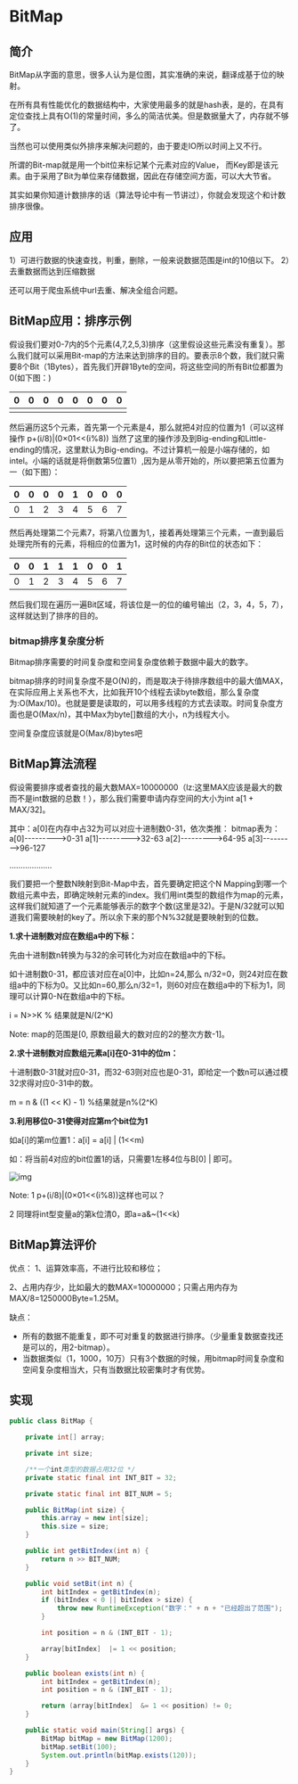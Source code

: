 



# BitMap

## 简介

BitMap从字面的意思，很多人认为是位图，其实准确的来说，翻译成基于位的映射。

在所有具有性能优化的数据结构中，大家使用最多的就是hash表，是的，在具有定位查找上具有O(1)的常量时间，多么的简洁优美。但是数据量大了，内存就不够了。

当然也可以使用类似外排序来解决问题的，由于要走IO所以时间上又不行。

所谓的Bit-map就是用一个bit位来标记某个元素对应的Value， 而Key即是该元素。由于采用了Bit为单位来存储数据，因此在存储空间方面，可以大大节省。

其实如果你知道计数排序的话（算法导论中有一节讲过），你就会发现这个和计数排序很像。

## 应用

   1）可进行数据的快速查找，判重，删除，一般来说数据范围是int的10倍以下。
    2）去重数据而达到压缩数据

还可以用于爬虫系统中url去重、解决全组合问题。

## BitMap应用：排序示例

假设我们要对0-7内的5个元素(4,7,2,5,3)排序（这里假设这些元素没有重复）。那么我们就可以采用Bit-map的方法来达到排序的目的。要表示8个数，我们就只需要8个Bit（1Bytes），首先我们开辟1Byte的空间，将这些空间的所有Bit位都置为0(如下图：)

|  0   |  0   |  0   |  0   |  0   |  0   |  0   |  0   |
| :--: | :--: | :--: | :--: | :--: | :--: | :--: | :--: |
|      |      |      |      |      |      |      |      |

然后遍历这5个元素，首先第一个元素是4，那么就把4对应的位置为1（可以这样操作 p+(i/8)|(0×01<<(i%8)) 当然了这里的操作涉及到Big-ending和Little-ending的情况，这里默认为Big-ending。不过计算机一般是小端存储的，如intel。小端的话就是将倒数第5位置1）,因为是从零开始的，所以要把第五位置为一（如下图）：

|  0   |  0   |  0   |  0   |  1   |  0   |  0   |  0   |
| :--: | :--: | :--: | :--: | :--: | :--: | :--: | :--: |
|  0   |  1   |  2   |  3   |  4   |  5   |  6   |  7   |

然后再处理第二个元素7，将第八位置为1,，接着再处理第三个元素，一直到最后处理完所有的元素，将相应的位置为1，这时候的内存的Bit位的状态如下：

|  0   |  0   |  1   |  1   |  1   |  0   |  0   |  1   |
| :--: | :--: | :--: | :--: | :--: | :--: | :--: | :--: |
|  0   |  1   |  2   |  3   |  4   |  5   |  6   |  7   |

然后我们现在遍历一遍Bit区域，将该位是一的位的编号输出（2，3，4，5，7），这样就达到了排序的目的。

### bitmap排序复杂度分析

Bitmap排序需要的时间复杂度和空间复杂度依赖于数据中最大的数字。

bitmap排序的时间复杂度不是O(N)的，而是取决于待排序数组中的最大值MAX，在实际应用上关系也不大，比如我开10个线程去读byte数组，那么复杂度为:O(Max/10)。也就是要是读取的，可以用多线程的方式去读取。时间复杂度方面也是O(Max/n)，其中Max为byte[]数组的大小，n为线程大小。

空间复杂度应该就是O(Max/8)bytes吧

## BitMap算法流程

假设需要排序或者查找的最大数MAX=10000000（lz:这里MAX应该是最大的数而不是int数据的总数！），那么我们需要申请内存空间的大小为int a[1 + MAX/32]。

其中：a[0]在内存中占32为可以对应十进制数0-31，依次类推： 
bitmap表为： 
a[0]--------->0-31 
a[1]--------->32-63 
a[2]--------->64-95 
a[3]--------->96-127 

...................

我们要把一个整数N映射到Bit-Map中去，首先要确定把这个N Mapping到哪一个数组元素中去，即确定映射元素的index。我们用int类型的数组作为map的元素，这样我们就知道了一个元素能够表示的数字个数(这里是32)。于是N/32就可以知道我们需要映射的key了。所以余下来的那个N%32就是要映射到的位数。

**1.求十进制数对应在数组a中的下标：**

先由十进制数n转换为与32的余可转化为对应在数组a中的下标。

如十进制数0-31，都应该对应在a[0]中，比如n=24,那么 n/32=0，则24对应在数组a中的下标为0。又比如n=60,那么n/32=1，则60对应在数组a中的下标为1，同理可以计算0-N在数组a中的下标。

i = N>>K   % 结果就是N/(2^K)

Note: map的范围是[0, 原数组最大的数对应的2的整次方数-1]。

**2.求十进制数对应数组元素a[i]在0-31中的位m：**

十进制数0-31就对应0-31，而32-63则对应也是0-31，即给定一个数n可以通过模32求得对应0-31中的数。

m = n & ((1 << K) - 1)   %结果就是n%(2^K)

**3.利用移位0-31使得对应第m个bit位为1**

如a[i]的第m位置1：a[i] = a[i] | (1<<m)

如：将当前4对应的bit位置1的话，只需要1左移4位与B[0] | 即可。

![img](http://pic002.cnblogs.com/images/2012/214741/2012120714304050.jpg)

Note: 1  p+(i/8)|(0×01<<(i%8))这样也可以？

2 同理将int型变量a的第k位清0，即a=a&~(1<<k)

## BitMap算法评价

 优点：
1、运算效率高，不进行比较和移位；

2、占用内存少，比如最大的数MAX=10000000；只需占用内存为MAX/8=1250000Byte=1.25M。

缺点：

- 所有的数据不能重复，即不可对重复的数据进行排序。（少量重复数据查找还是可以的，用2-bitmap）。
- 当数据类似（1，1000，10万）只有3个数据的时候，用bitmap时间复杂度和空间复杂度相当大，只有当数据比较密集时才有优势。

## 实现



```java
public class BitMap {

    private int[] array;

    private int size;

    /**一个int类型的数据占用32位 */
    private static final int INT_BIT = 32;

    private static final int BIT_NUM = 5;

    public BitMap(int size) {
        this.array = new int[size];
        this.size = size;
    }

    public int getBitIndex(int n) {
        return n >> BIT_NUM;
    }

    public void setBit(int n) {
        int bitIndex = getBitIndex(n);
        if (bitIndex < 0 || bitIndex > size) {
            throw new RuntimeException("数字：" + n + "已经超出了范围");
        }

        int position = n & (INT_BIT - 1);

        array[bitIndex]  |= 1 << position;
    }

    public boolean exists(int n) {
        int bitIndex = getBitIndex(n);
        int position = n & (INT_BIT - 1);

        return (array[bitIndex]  &= 1 << position) != 0;
    }

    public static void main(String[] args) {
        BitMap bitMap = new BitMap(1200);
        bitMap.setBit(100);
        System.out.println(bitMap.exists(120));
    }
}

```

